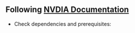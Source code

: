 ## Following [NVDIA Documentation](http://docs.nvidia.com/cuda/cuda-installation-guide-linux/#axzz4VZnqTJ2A)
* Check dependencies and prerequisites:
